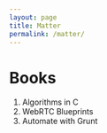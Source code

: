 ```yaml
---
layout: page
title: Matter
permalink: /matter/
---
```


# Books

1. Algorithms in C
1. WebRTC Blueprints
1. Automate with Grunt
